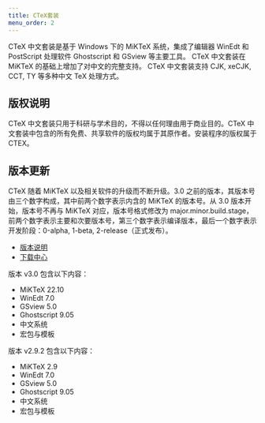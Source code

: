 ```yaml
---
title: CTeX套装
menu_order: 2
---
```

CTeX 中文套装是基于 Windows 下的 MiKTeX 系统，集成了编辑器 WinEdt 和 PostScript 处理软件 Ghostscript 和 GSview 等主要工具。 CTeX 中文套装在 MiKTeX 的基础上增加了对中文的完整支持。 CTeX 中文套装支持 CJK, xeCJK, CCT, TY 等多种中文 TeX 处理方式。

## 版权说明

CTeX 中文套装只用于科研与学术目的，不得以任何理由用于商业目的。CTeX 中文套装中包含的所有免费、共享软件的版权均属于其原作者。安装程序的版权属于 CTEX。

## 版本更新

CTeX 随着 MiKTeX 以及相关软件的升级而不断升级。3.0 之前的版本，其版本号由三个数字构成，其中前两个数字表示内含的 MiKTeX 的版本号。从 3.0 版本开始，版本号不再与 MiKTeX 对应，版本号格式修改为 major.minor.build.stage，前两个数字表示主要和次要版本号，第三个数字表示编译版本，最后一个数字表示开发阶段：0-alpha, 1-beta, 2-release（正式发布）。

- [版本说明](./release-notes.md)
- [下载中心](./download.md)

版本 v3.0 包含以下内容：
- MiKTeX 22.10
- WinEdt 7.0
- GSview 5.0
- Ghostscript 9.05
- 中文系统
- 宏包与模板

版本 v2.9.2 包含以下内容：
- MiKTeX 2.9
- WinEdt 7.0
- GSview 5.0
- Ghostscript 9.05
- 中文系统
- 宏包与模板
